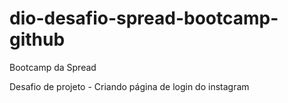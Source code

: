 # dio-desafio-spread-bootcamp-github
 Bootcamp da Spread 

Desafio de projeto - Criando página de login do instagram
